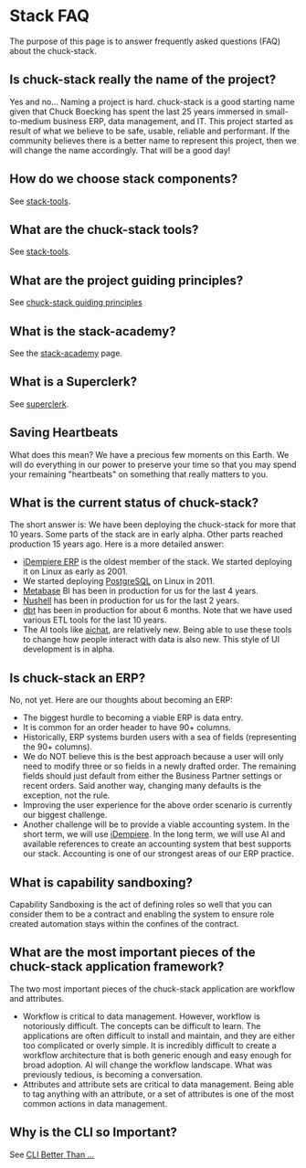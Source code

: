 # Stack FAQ

The purpose of this page is to answer frequently asked questions (FAQ) about the chuck-stack.

## Is chuck-stack really the name of the project?

Yes and no... Naming a project is hard. chuck-stack is a good starting name given that Chuck Boecking has spent the last 25 years immersed in small-to-medium business ERP, data management, and IT. This project started as result of what we believe to be safe, usable, reliable and performant. If the community believes there is a better name to represent this project, then we will change the name accordingly. That will be a good day!

## How do we choose stack components?

See [stack-tools](./stack-tools.md).

## What are the chuck-stack tools?

See [stack-tools](./stack-tools.md).

## What are the project guiding principles?

See [chuck-stack guiding principles](./introduction.md#chuck-stack-guiding-principles)

## What is the stack-academy?

See the [stack-academy](./stack-academy.md) page.

## What is a Superclerk?

See [superclerk](./terminology.html#superclerk).

## Saving Heartbeats

What does this mean? We have a precious few moments on this Earth. We will do everything in our power to preserve your time so that you may spend your remaining "heartbeats" on something that really matters to you.

## What is the current status of chuck-stack?

The short answer is: We have been deploying the chuck-stack for more that 10 years. Some parts of the stack are in early alpha. Other parts reached production 15 years ago. Here is a more detailed answer:

-   [iDempiere ERP](https://www.idempiere.org/) is the oldest member of the stack. We started deploying it on Linux as early as 2001.
-   We started deploying [PostgreSQL](https://www.postgresql.org/) on Linux in 2011.
-   [Metabase](https://www.metabase.com/) BI has been in production for us for the last 4 years.
-   [Nushell](https://www.nushell.sh/) has been in production for us for the last 2 years.
-   [dbt](https://www.getdbt.com/) has been in production for about 6 months. Note that we have used various ETL tools for the last 10 years.
-   The AI tools like [aichat](https://github.com/sigoden/aichat), are relatively new. Being able to use these tools to change how people interact with data is also new. This style of UI development is in alpha.

## Is chuck-stack an ERP?

No, not yet. Here are our thoughts about becoming an ERP:

-   The biggest hurdle to becoming a viable ERP is data entry.
-   It is common for an order header to have 90+ columns.
-   Historically, ERP systems burden users with a sea of fields (representing the 90+ columns).
-   We do NOT believe this is the best approach because a user will only need to modify three or so fields in a newly drafted order. The remaining fields should just default from either the Business Partner settings or recent orders. Said another way, changing many defaults is the exception, not the rule.
-   Improving the user experience for the above order scenario is currently our biggest challenge.
-   Another challenge will be to provide a viable accounting system. In the short term, we will use [iDempiere](https://www.idempiere.org/). In the long term, we will use AI and available references to create an accounting system that best supports our stack. Accounting is one of our strongest areas of our ERP practice.

## What is capability sandboxing?

Capability Sandboxing is the act of defining roles so well that you can consider them to be a contract and enabling the system to ensure role created automation stays within the confines of the contract.

## What are the most important pieces of the chuck-stack application framework?

The two most important pieces of the chuck-stack application are workflow and attributes.

-   Workflow is critical to data management. However, workflow is notoriously difficult. The concepts can be difficult to learn. The applications are often difficult to install and maintain, and they are either too complicated or overly simple. It is incredibly difficult to create a workflow architecture that is both generic enough and easy enough for broad adoption. AI will change the workflow landscape. What was previously tedious, is becoming a conversation.
-   Attributes and attribute sets are critical to data management. Being able to tag anything with an attribute, or a set of attributes is one of the most common actions in data management.

## Why is the CLI so Important?

See [CLI Better Than ...](./blog-cli-better.md) 
